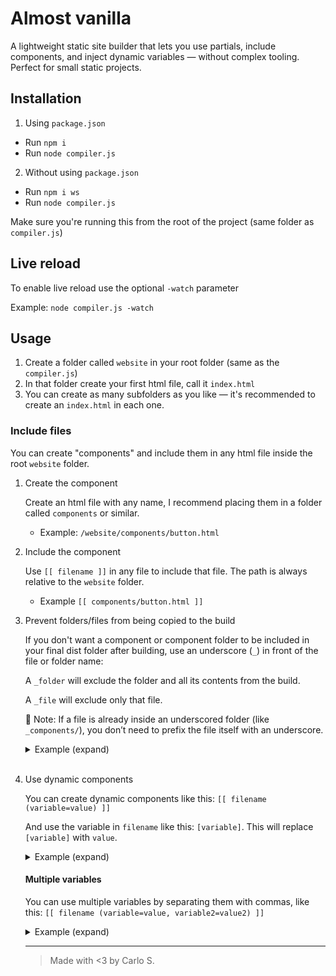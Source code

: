 # Almost vanilla

A lightweight static site builder that lets you use partials, include components, and inject dynamic variables — without complex tooling. Perfect for small static projects.

## Installation
1. Using `package.json`
- Run `npm i`
- Run `node compiler.js`

2. Without using `package.json`
- Run `npm i ws`
- Run `node compiler.js`

Make sure you're running this from the root of the project (same folder as `compiler.js`)

## Live reload
To enable live reload use the optional `-watch` parameter

Example:
`node compiler.js -watch`

## Usage
1. Create a folder called `website` in your root folder (same as the `compiler.js`)
2. In that folder create your first html file, call it `index.html`
3. You can create as many subfolders as you like — it's recommended to create an `index.html` in each one.

### Include files
You can create "components" and include them in any html file inside the root `website` folder.

1. Create the component

    Create an html file with any name, I recommend placing them in a folder called `components` or similar. 
    
    - Example: `/website/components/button.html`

2. Include the component

    Use `[[ filename ]]` in any file to include that file. The path is always relative to the `website` folder.
    
    - Example `[[ components/button.html ]]`

3. Prevent folders/files from being copied to the build

    If you don't want a component or component folder to be included in your final dist folder after building, use an underscore (`_`) in front of the file or folder name:

    A `_folder` will exclude the folder and all its contents from the build.

    A `_file` will exclude only that file.

    📌 Note: If a file is already inside an underscored folder (like `_components/`), you don’t need to prefix the file itself with an underscore.
        
    <details>
    <summary>
        Example (expand)
    </summary>

    Change file/folder name to `/website/_components/button.html` or `/website/_button.html`
    
    Now include the file like this: `[[ _components/button.html ]]`
    
    The `dist` folder will now include the `index.html` file (with the button element) but the `_components` folder or its content will not be created

    Before: 
    ```
    /dist
    - index.html
    - /components
       - button.html
    ```
    
    After:

    ```
    /dist
    - index.html
    ```
    
    </details>
    <br>

4. Use dynamic components

    You can create dynamic components like this: `[[ filename (variable=value) ]]`

    And use the variable in `filename` like this: `[variable]`. This will replace `[variable]` with `value`.

    <details>
    <summary>
        Example (expand)
    </summary>

    `components/button.html`
    ```
    <button class="btn">[text]</button>
    ```

    `index.html`

    ```
    [[ /components/button.html (text=Click me!) ]]
    [[ /components/button.html (text=Also me) ]]
    ```

    Result:

    `dist/index.html`
    ```
    <button class="btn">Click me!</button>
    <button class="btn">Also me</button>
    ```
    </details>

    #### Multiple variables

    You can use multiple variables by separating them with commas, like this: `[[ filename (variable=value, variable2=value2) ]]`

    
    <details>
    <summary>
        Example (expand)
    </summary>

    `components/button.html`
    ```
    <button class="[class]">[text]</button>
    ```

    `index.html`

    ```
    [[ /components/button.html (text=Remove, class=red-btn) ]]
    [[ /components/button.html (text=Update, class=green-btn) ]]
    ```
    
    Result:

    `dist/index.html`
    ```
    <button class="red-btn">Remove</button>
    <button class="green-btn">Update</button>
    ```
    </details>
    <hr>

    > Made with <3 by Carlo S.